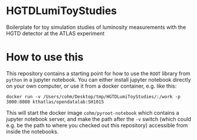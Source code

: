 # HGTDLumiToyStudies
Boilerplate for toy simulation studies of luminosity measurements with the HGTD detector at the ATLAS experiment

# How to use this
This repository contains a starting point for how to use the `ROOT` library from `python` in a jupyter notebook. You can either install jupyter notebook directly on your own computer, or use it from a docker container, e.g. like this:

```
docker run -v /Users/cohm/Desktop/tmp/HGTDLumiToyStudies/:/work -p 3000:8080 kthatlas/opendatalab:SH1015
```
This will start the docker image `cohm/pyroot-notebook` which contains a jupyter notebook server, and make the path after the `-v` switch (which could e.g. be the path to where you checked out this repository) accessible from inside the notebooks. 
